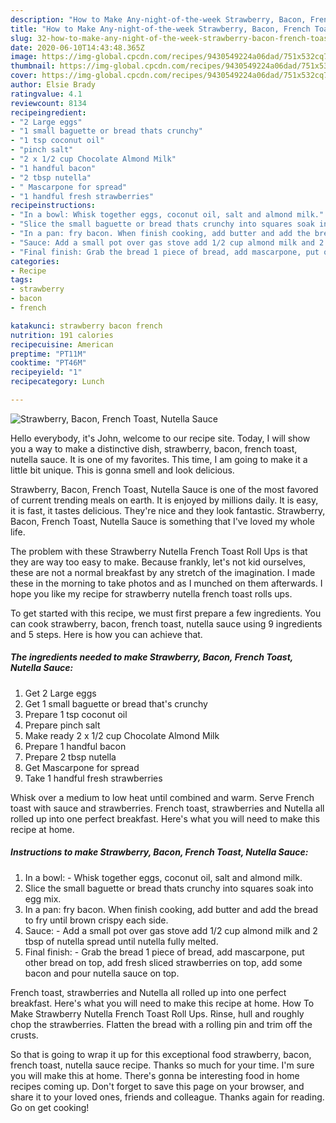 ```yaml
---
description: "How to Make Any-night-of-the-week Strawberry, Bacon, French Toast, Nutella Sauce"
title: "How to Make Any-night-of-the-week Strawberry, Bacon, French Toast, Nutella Sauce"
slug: 32-how-to-make-any-night-of-the-week-strawberry-bacon-french-toast-nutella-sauce
date: 2020-06-10T14:43:48.365Z
image: https://img-global.cpcdn.com/recipes/9430549224a06dad/751x532cq70/strawberry-bacon-french-toast-nutella-sauce-recipe-main-photo.jpg
thumbnail: https://img-global.cpcdn.com/recipes/9430549224a06dad/751x532cq70/strawberry-bacon-french-toast-nutella-sauce-recipe-main-photo.jpg
cover: https://img-global.cpcdn.com/recipes/9430549224a06dad/751x532cq70/strawberry-bacon-french-toast-nutella-sauce-recipe-main-photo.jpg
author: Elsie Brady
ratingvalue: 4.1
reviewcount: 8134
recipeingredient:
- "2 Large eggs"
- "1 small baguette or bread thats crunchy"
- "1 tsp coconut oil"
- "pinch salt"
- "2 x 1/2 cup Chocolate Almond Milk"
- "1 handful bacon"
- "2 tbsp nutella"
- " Mascarpone for spread"
- "1 handful fresh strawberries"
recipeinstructions:
- "In a bowl: Whisk together eggs, coconut oil, salt and almond milk."
- "Slice the small baguette or bread thats crunchy into squares soak into egg mix."
- "In a pan: fry bacon. When finish cooking, add butter and add the bread to fry until brown crispy each side."
- "Sauce: Add a small pot over gas stove add 1/2 cup almond milk and 2 tbsp of nutella spread until nutella fully melted."
- "Final finish: Grab the bread 1 piece of bread, add mascarpone, put other bread on top, add fresh sliced strawberries on top, add some bacon and pour nutella sauce on top."
categories:
- Recipe
tags:
- strawberry
- bacon
- french

katakunci: strawberry bacon french 
nutrition: 191 calories
recipecuisine: American
preptime: "PT11M"
cooktime: "PT46M"
recipeyield: "1"
recipecategory: Lunch

---
```



![Strawberry, Bacon, French Toast, Nutella Sauce](https://img-global.cpcdn.com/recipes/9430549224a06dad/751x532cq70/strawberry-bacon-french-toast-nutella-sauce-recipe-main-photo.jpg)

Hello everybody, it's John, welcome to our recipe site. Today, I will show you a way to make a distinctive dish, strawberry, bacon, french toast, nutella sauce. It is one of my favorites. This time, I am going to make it a little bit unique. This is gonna smell and look delicious.

Strawberry, Bacon, French Toast, Nutella Sauce is one of the most favored of current trending meals on earth. It is enjoyed by millions daily. It is easy, it is fast, it tastes delicious. They're nice and they look fantastic. Strawberry, Bacon, French Toast, Nutella Sauce is something that I've loved my whole life.

The problem with these Strawberry Nutella French Toast Roll Ups is that they are way too easy to make. Because frankly, let&#39;s not kid ourselves, these are not a normal breakfast by any stretch of the imagination. I made these in the morning to take photos and as I munched on them afterwards. I hope you like my recipe for strawberry nutella french toast rolls ups.


To get started with this recipe, we must first prepare a few ingredients. You can cook strawberry, bacon, french toast, nutella sauce using 9 ingredients and 5 steps. Here is how you can achieve that.

<!--inarticleads1-->

##### The ingredients needed to make Strawberry, Bacon, French Toast, Nutella Sauce:

1. Get 2 Large eggs
1. Get 1 small baguette or bread that&#39;s crunchy
1. Prepare 1 tsp coconut oil
1. Prepare pinch salt
1. Make ready 2 x 1/2 cup Chocolate Almond Milk
1. Prepare 1 handful bacon
1. Prepare 2 tbsp nutella
1. Get  Mascarpone for spread
1. Take 1 handful fresh strawberries


Whisk over a medium to low heat until combined and warm. Serve French toast with sauce and strawberries. French toast, strawberries and Nutella all rolled up into one perfect breakfast. Here&#39;s what you will need to make this recipe at home. 

<!--inarticleads2-->

##### Instructions to make Strawberry, Bacon, French Toast, Nutella Sauce:

1. In a bowl: - Whisk together eggs, coconut oil, salt and almond milk.
1. Slice the small baguette or bread thats crunchy into squares soak into egg mix.
1. In a pan: fry bacon. When finish cooking, add butter and add the bread to fry until brown crispy each side.
1. Sauce: - Add a small pot over gas stove add 1/2 cup almond milk and 2 tbsp of nutella spread until nutella fully melted.
1. Final finish: - Grab the bread 1 piece of bread, add mascarpone, put other bread on top, add fresh sliced strawberries on top, add some bacon and pour nutella sauce on top.


French toast, strawberries and Nutella all rolled up into one perfect breakfast. Here&#39;s what you will need to make this recipe at home. How To Make Strawberry Nutella French Toast Roll Ups. Rinse, hull and roughly chop the strawberries. Flatten the bread with a rolling pin and trim off the crusts. 

So that is going to wrap it up for this exceptional food strawberry, bacon, french toast, nutella sauce recipe. Thanks so much for your time. I'm sure you will make this at home. There's gonna be interesting food in home recipes coming up. Don't forget to save this page on your browser, and share it to your loved ones, friends and colleague. Thanks again for reading. Go on get cooking!
